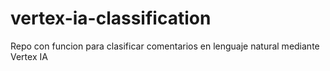 # vertex-ia-classification
Repo con funcion para clasificar comentarios en lenguaje natural mediante Vertex IA
